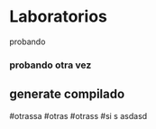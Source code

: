 # Laboratorios 
probando
### probando otra vez

## generate compilado
#otrassa
#otras
#otrass
#si
s
asdasd

